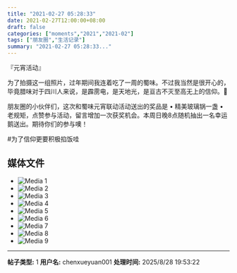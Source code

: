 ```yaml
---
title: "2021-02-27 05:28:33"
date: 2021-02-27T12:00:00+08:00
draft: false
categories: ["moments","2021","2021-02"]
tags: ["朋友圈","生活记录"]
summary: "2021-02-27 05:28:33..."
---
```


『元宵活动』

为了拍摄这一组照片，过年期间我连着吃了一周的蜀味。不过我当然是很开心的，毕竟腊味对于四川人来说，是霹雳电，是天地光，是亘古不灭至高无上的信仰。🙏

朋友圈的小伙伴们，这次和蜀味元宵联动活动送出的奖品是 • 精美玻璃锅一盏 • 老规矩，点赞参与活动，留言增加一次获奖机会。本周日晚8点随机抽出一名幸运鹅送出。期待你们的参与噢！

#为了信仰更要积极掐饭哇

## 媒体文件

- ![Media 1](/Moments/photos/2021-02-27/202102270528330.jpg)
- ![Media 2](/Moments/photos/2021-02-27/202102270528331.jpg)
- ![Media 3](/Moments/photos/2021-02-27/202102270528332.jpg)
- ![Media 4](/Moments/photos/2021-02-27/202102270528333.jpg)
- ![Media 5](/Moments/photos/2021-02-27/202102270528334.jpg)
- ![Media 6](/Moments/photos/2021-02-27/202102270528335.jpg)
- ![Media 7](/Moments/photos/2021-02-27/202102270528336.jpg)
- ![Media 8](/Moments/photos/2021-02-27/202102270528337.jpg)
- ![Media 9](/Moments/photos/2021-02-27/202102270528338.jpg)

---

**帖子类型:** 1
**用户名:** chenxueyuan001
**处理时间:** 2025/8/28 19:53:22